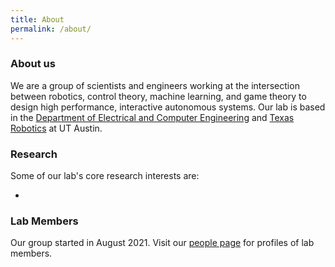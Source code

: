 ```yaml
---
title: About
permalink: /about/
---
```


### About us

<!-- <img class='img-responsive center-block' src="/images/logo/swarm-lab-logo.png" width="100%" height="100%" /> -->

We are a group of scientists and engineers working at the intersection between robotics, control theory, machine learning, and game theory to design high performance, interactive autonomous systems. Our lab is based in the [Department of Electrical and Computer Engineering](https://www.ece.utexas.edu) and [Texas Robotics](https://robotics.utexas.edu) at UT Austin.

### Research
Some of our lab's core research interests are:

- 

### Lab Members

Our group started in August 2021. Visit our [people page](/people/) for profiles of lab members.
